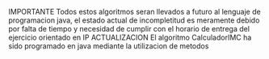 IMPORTANTE
Todos estos algoritmos seran llevados a futuro al lenguaje de programacion java, el estado actual de incompletitud es meramente debido por falta de tiempo y necesidad de cumplir con el horario de entrega del ejercicio orientado en IP
ACTUALIZACION
El algoritmo CalculadorIMC ha sido programado en java mediante la utilizacion de metodos

